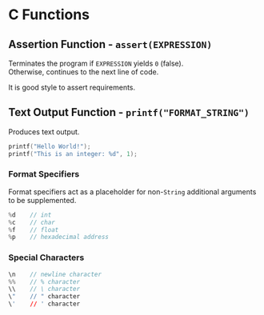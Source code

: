 # C Functions

## Assertion Function - `assert(EXPRESSION)`
Terminates the program if `EXPRESSION` yields `0` (false). <br>
Otherwise, continues to the next line of code. <br>

It is good style to assert requirements. 

## Text Output Function - `printf("FORMAT_STRING")`
Produces text output. 
```C
printf("Hello World!");
printf("This is an integer: %d", 1);

```

### Format Specifiers
Format specifiers act as a placeholder for non-`String` additional arguments to be supplemented. 
```C
%d    // int
%c    // char
%f    // float
%p    // hexadecimal address

```

### Special Characters
```C
\n    // newline character
%%    // % character
\\    // \ character
\"    // " character
\'    // ' character

```
